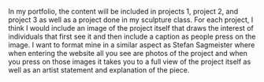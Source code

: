 In my portfolio, the content will be included in projects 1, project 2, and project 3 as well as a project done in my sculpture class. For each project, I think I would include an image of the project itself that draws the interest of individuals that first see it and then include a caption as people press on the image. I want to format mine in a similar aspect as Stefan Sagmeister where when entering the website all you see are photos of the project and when you press on those images it takes you to a full view of the project itself as well as an artist statement and explanation of the piece. 
